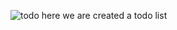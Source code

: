![todo](https://github.com/0gopi0/vanilla_JavaScript_Mini_Projects/assets/67084912/1942bfe9-e6a3-47cb-9228-367b93c3f520)
here we are created a todo list
